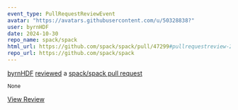 ```yaml
---
event_type: PullRequestReviewEvent
avatar: "https://avatars.githubusercontent.com/u/50328838?"
user: byrnHDF
date: 2024-10-30
repo_name: spack/spack
html_url: https://github.com/spack/spack/pull/47299#pullrequestreview-2404772459
repo_url: https://github.com/spack/spack
---
```


<a href='https://github.com/byrnHDF' target='_blank'>byrnHDF</a> <a href='https://github.com/spack/spack/pull/47299#pullrequestreview-2404772459' target='_blank'>reviewed</a> a <a href='https://github.com/spack/spack/pull/47299' target='_blank'>spack/spack pull request</a>

<small>None</small>

<a href='https://github.com/spack/spack/pull/47299#pullrequestreview-2404772459' target='_blank'>View Review</a>